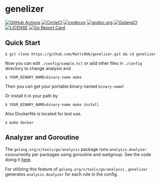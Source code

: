 # genelizer 
[![GitHub Actions][github-actions-badge]][github-actions]
[![CircleCI][circleci-badge]][circleci]
[![codecov][codecov-badge]][codecov]
[![godoc.org][godoc-badge]][godoc]
[![GolangCI][golangci-badge]][golangci]
[![LICENSE][license-badge]][license]
[![Go Report Card][go-report-card-badge]][go-report-card]

## Quick Start

```
$ git clone https://github.com/Matts966/genelizer.git && cd genelizer
```

Now you can edit `./config/sample.hcl` or add other files in `./config` directory to change analysis and

```
$ YOUR_BINARY_NAME=binary-name make
```

Then you can get your portable binary named `binary-name`!

Or install it in your path by

```
$ YOUR_BINARY_NAME=binary-name make install
```

Also Dockerfile is located for test use.

```
$ make docker
```

## Analyzer and Goroutine

The `golang.org/x/tools/go/analysis` package runs `analysis.Analyzer` concurrently per packages using goroutine and waitgroup.
See the code doing it [here](https://github.com/golang/tools/blob/be0da057c5e3c2df569a2c25cd280149b7d7e7d0/go/analysis/internal/checker/checker.go#L201).

For utilizing this feature of `golang.org/x/tools/go/analysis` , `genelizer` generates `analysis.Analyzer` for each rule in the config.

[github-actions]: https://github.com/Matts966/genelizer/actions
[github-actions-badge]: https://github.com/Matts966/genelizer/workflows/Go/badge.svg
[circleci]: https://circleci.com/gh/Matts966/genelizer
[circleci-badge]: https://circleci.com/gh/Matts966/genelizer.svg?style=svg
[codecov]: https://codecov.io/gh/Matts966/genelizer
[codecov-badge]: https://codecov.io/gh/Matts966/genelizer/branch/master/graph/badge.svg
[godoc]: https://godoc.org/github.com/Matts966/genelizer
[godoc-badge]: https://img.shields.io/badge/godoc-reference-4F73B3.svg?style=flat-square&label=%20godoc.org
[golangci]: https://golangci.com/r/github.com/Matts966/genelizer
[golangci-badge]: https://golangci.com/badges/github.com/Matts966/genelizer.svg
[license-badge]: https://img.shields.io/badge/License-MIT-yellow.svg
[license]: https://opensource.org/licenses/MIT
[go-report-card]: https://goreportcard.com/report/github.com/Matts966/genelizer
[go-report-card-badge]: https://goreportcard.com/badge/github.com/Matts966/genelizer
